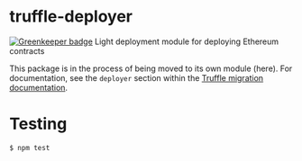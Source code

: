 # truffle-deployer

[![Greenkeeper badge](https://badges.greenkeeper.io/trufflesuite/truffle-deployer.svg)](https://greenkeeper.io/)
Light deployment module for deploying Ethereum contracts

This package is in the process of being moved to its own module (here). For documentation, see the `deployer` section within the [Truffle migration documentation](http://truffleframework.com/docs/getting_started/migrations).

# Testing

```
$ npm test
```

